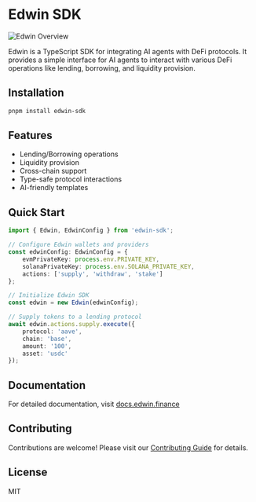 # Edwin SDK

![Edwin Overview](docs/static/img/edwin_overview.avif)

Edwin is a TypeScript SDK for integrating AI agents with DeFi protocols. It provides a simple interface for AI agents to interact with various DeFi operations like lending, borrowing, and liquidity provision.

## Installation

```bash
pnpm install edwin-sdk
```

## Features

- Lending/Borrowing operations
- Liquidity provision
- Cross-chain support
- Type-safe protocol interactions
- AI-friendly templates

## Quick Start

```typescript
import { Edwin, EdwinConfig } from 'edwin-sdk';

// Configure Edwin wallets and providers
const edwinConfig: EdwinConfig = {
    evmPrivateKey: process.env.PRIVATE_KEY,
    solanaPrivateKey: process.env.SOLANA_PRIVATE_KEY,
    actions: ['supply', 'withdraw', 'stake']
};

// Initialize Edwin SDK
const edwin = new Edwin(edwinConfig);

// Supply tokens to a lending protocol
await edwin.actions.supply.execute({
    protocol: 'aave',
    chain: 'base',
    amount: '100',
    asset: 'usdc'
});
```


## Documentation

For detailed documentation, visit [docs.edwin.finance](https://docs.edwin.finance)

## Contributing

Contributions are welcome! Please visit our [Contributing Guide](https://docs.edwin.finance) for details.

## License

MIT
